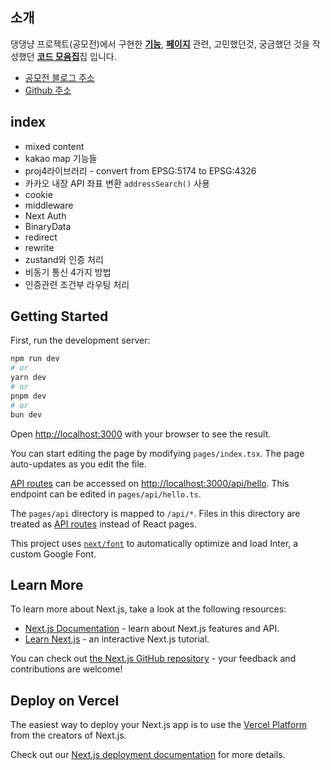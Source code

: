 ## 소개
댕댕냥 프로젝트(공모전)에서 구현한 <U>**기능**</U>, <U>**페이지**</U> 관련,
 고민했던것, 궁금했던 것을 작성했던 <U>**코드 모음집**</U>집 입니다. 

- [공모전 블로그 주소 ](https://velog.io/@cmk0905/series/%EA%B3%B5%EB%AA%A8%EC%A0%84)
- [ Github  주소 ](https://github.com/lunaxislu/daeng-daeng-blog)


## index

- mixed content
- kakao map 기능들
- proj4라이브러리 - convert from EPSG:5174 to EPSG:4326
- 카카오 내장 API 좌표 변환 `addressSearch()` 사용
- cookie 
- middleware
- Next Auth
- BinaryData
- redirect
- rewrite 
- zustand와 인증 처리
- 비동기 통신 4가지 방법
- 인증관련 조건부 라우팅 처리 
## Getting Started

First, run the development server:

```bash
npm run dev
# or
yarn dev
# or
pnpm dev
# or
bun dev
```

Open [http://localhost:3000](http://localhost:3000) with your browser to see the result.

You can start editing the page by modifying `pages/index.tsx`. The page auto-updates as you edit the file.

[API routes](https://nextjs.org/docs/api-routes/introduction) can be accessed on [http://localhost:3000/api/hello](http://localhost:3000/api/hello). This endpoint can be edited in `pages/api/hello.ts`.

The `pages/api` directory is mapped to `/api/*`. Files in this directory are treated as [API routes](https://nextjs.org/docs/api-routes/introduction) instead of React pages.

This project uses [`next/font`](https://nextjs.org/docs/basic-features/font-optimization) to automatically optimize and load Inter, a custom Google Font.

## Learn More

To learn more about Next.js, take a look at the following resources:

- [Next.js Documentation](https://nextjs.org/docs) - learn about Next.js features and API.
- [Learn Next.js](https://nextjs.org/learn) - an interactive Next.js tutorial.

You can check out [the Next.js GitHub repository](https://github.com/vercel/next.js/) - your feedback and contributions are welcome!

## Deploy on Vercel

The easiest way to deploy your Next.js app is to use the [Vercel Platform](https://vercel.com/new?utm_medium=default-template&filter=next.js&utm_source=create-next-app&utm_campaign=create-next-app-readme) from the creators of Next.js.

Check out our [Next.js deployment documentation](https://nextjs.org/docs/deployment) for more details.
